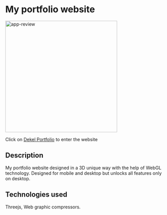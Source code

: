 # My portfolio website

<img width="350" src="https://res.cloudinary.com/ddijwyj2m/image/upload/c_scale,h_627,w_1200/v1636310164/assetes-portfolio/gtr356del68m3xdu2wws.jpg" alt="app-review"/>

Click on [Dekel Portfolio](https://dekelluski.com) to enter the website

## Description

My portfolio website designed in a 3D unique way with the help of WebGL technology.
Designed for mobile and desktop but unlocks all features only on desktop.

## Technologies used

Threejs, Web graphic compressors.
